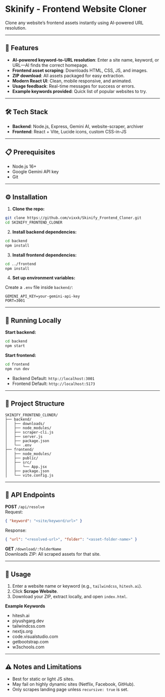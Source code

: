 # Skinify - Frontend Website Cloner

Clone any website’s frontend assets instantly using AI-powered URL resolution.

---

## 🚀 Features

- **AI-powered keyword-to-URL resolution**: Enter a site name, keyword, or URL—AI finds the correct homepage.  
- **Frontend asset scraping**: Downloads HTML, CSS, JS, and images.  
- **ZIP download**: All assets packaged for easy extraction.  
- **Modern React UI**: Clean, mobile responsive, and animated.  
- **Usage feedback**: Real-time messages for success or errors.  
- **Example keywords provided**: Quick list of popular websites to try.  

---

## 🛠️ Tech Stack

- **Backend**: Node.js, Express, Gemini AI, website-scraper, archiver  
- **Frontend**: React + Vite, Lucide icons, custom CSS-in-JS  

---

## 📋 Prerequisites

- Node.js 16+  
- Google Gemini API key  
- Git  

---

## ⚙️ Installation

1. **Clone the repo:**
```bash
git clone https://github.com/vixxk/Skinify_Frontend_Cloner.git
cd SKINIFY_FRONTEND_CLONER
```

2. **Install backend dependencies:**
```bash
cd backend
npm install
```

3. **Install frontend dependencies:**
```bash
cd ../frontend
npm install
```

4. **Set up environment variables:**

Create a `.env` file inside `backend/`:

```env
GEMINI_API_KEY=your-gemini-api-key
PORT=3001
```

---

## 🚀 Running Locally

**Start backend:**
```bash
cd backend
npm start
```

**Start frontend:**
```bash
cd frontend
npm run dev
```

- Backend Default: `http://localhost:3001`  
- Frontend Default: `http://localhost:5173`

---

## 📁 Project Structure

```
SKINIFY_FRONTEND_CLONER/
├── backend/
│   ├── downloads/
│   ├── node_modules/
│   ├── scraper-cli.js
│   ├── server.js
│   ├── package.json
│   └── .env
├── frontend/
│   ├── node_modules/
│   ├── public/
│   ├── src/
│   │   └── App.jsx
│   ├── package.json
│   └── vite.config.js
```

---

## 🔧 API Endpoints

**POST** `/api/resolve`  
Request:
```json
{ "keyword": "<site/keyword/url>" }
```
Response:
```json
{ "url": "<resolved-url>", "folder": "<asset-folder-name>" }
```

**GET** `/download/:folderName`  
Downloads ZIP: All scraped assets for that site.

---

## 🎯 Usage

1. Enter a website name or keyword (e.g., `tailwindcss`, `hitesh.ai`).  
2. Click **Scrape Website**.  
3. Download your ZIP, extract locally, and open `index.html`.

**Example Keywords**

- hitesh.ai  
- piyushgarg.dev  
- tailwindcss.com  
- nextjs.org  
- code.visualstudio.com  
- getbootstrap.com  
- w3schools.com  

---

## ⚠️ Notes and Limitations

- Best for static or light JS sites.  
- May fail on highly dynamic sites (Netflix, Facebook, GitHub).  
- Only scrapes landing page unless `recursive: true` is set.